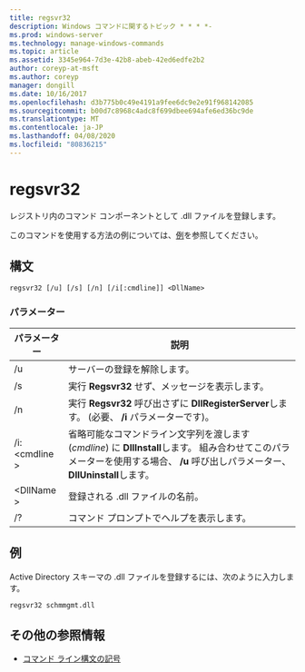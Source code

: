 ```yaml
---
title: regsvr32
description: Windows コマンドに関するトピック * * * *-
ms.prod: windows-server
ms.technology: manage-windows-commands
ms.topic: article
ms.assetid: 3345e964-7d3e-42b8-abeb-42ed6edfe2b2
author: coreyp-at-msft
ms.author: coreyp
manager: dongill
ms.date: 10/16/2017
ms.openlocfilehash: d3b775b0c49e4191a9fee6dc9e2e91f968142085
ms.sourcegitcommit: b00d7c8968c4adc8f699dbee694afe6ed36bc9de
ms.translationtype: MT
ms.contentlocale: ja-JP
ms.lasthandoff: 04/08/2020
ms.locfileid: "80836215"
---
```

# <a name="regsvr32"></a>regsvr32



レジストリ内のコマンド コンポーネントとして .dll ファイルを登録します。

このコマンドを使用する方法の例については、[例](#BKMK_examples)を参照してください。

## <a name="syntax"></a>構文

```
regsvr32 [/u] [/s] [/n] [/i[:cmdline]] <DllName>
```

### <a name="parameters"></a>パラメーター

|パラメーター|説明|
|---------|-----------|
|/u|サーバーの登録を解除します。|
|/s|実行 **Regsvr32** せず、メッセージを表示します。|
|/n|実行 **Regsvr32** 呼び出さずに **DllRegisterServer**します。 (必要、 **/i** パラメーターです)。|
|/i:\<cmdline >|省略可能なコマンドライン文字列を渡します (*cmdline*) に **DllInstall**します。 組み合わせてこのパラメーターを使用する場合、 **/u** 呼び出しパラメーター、 **DllUninstall**します。|
|\<DllName >|登録される .dll ファイルの名前。|
|/?|コマンド プロンプトでヘルプを表示します。|

## <a name="examples"></a><a name=BKMK_examples></a>例

Active Directory スキーマの .dll ファイルを登録するには、次のように入力します。
```
regsvr32 schmmgmt.dll
```

## <a name="additional-references"></a>その他の参照情報

- [コマンド ライン構文の記号](command-line-syntax-key.md)